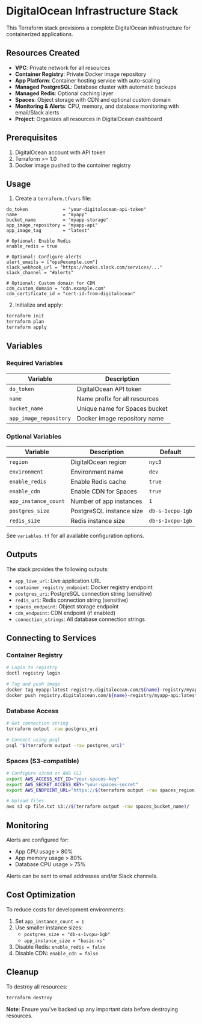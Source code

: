 # DigitalOcean Infrastructure Stack

This Terraform stack provisions a complete DigitalOcean infrastructure for containerized applications.

## Resources Created

- **VPC**: Private network for all resources
- **Container Registry**: Private Docker image repository
- **App Platform**: Container hosting service with auto-scaling
- **Managed PostgreSQL**: Database cluster with automatic backups
- **Managed Redis**: Optional caching layer
- **Spaces**: Object storage with CDN and optional custom domain
- **Monitoring & Alerts**: CPU, memory, and database monitoring with email/Slack alerts
- **Project**: Organizes all resources in DigitalOcean dashboard

## Prerequisites

1. DigitalOcean account with API token
2. Terraform >= 1.0
3. Docker image pushed to the container registry

## Usage

1. Create a `terraform.tfvars` file:

```hcl
do_token             = "your-digitalocean-api-token"
name                 = "myapp"
bucket_name          = "myapp-storage"
app_image_repository = "myapp-api"
app_image_tag        = "latest"

# Optional: Enable Redis
enable_redis = true

# Optional: Configure alerts
alert_emails = ["ops@example.com"]
slack_webhook_url = "https://hooks.slack.com/services/..."
slack_channel = "#alerts"

# Optional: Custom domain for CDN
cdn_custom_domain = "cdn.example.com"
cdn_certificate_id = "cert-id-from-digitalocean"
```

2. Initialize and apply:

```bash
terraform init
terraform plan
terraform apply
```

## Variables

### Required Variables

| Variable | Description |
|----------|-------------|
| `do_token` | DigitalOcean API token |
| `name` | Name prefix for all resources |
| `bucket_name` | Unique name for Spaces bucket |
| `app_image_repository` | Docker image repository name |

### Optional Variables

| Variable | Description | Default |
|----------|-------------|---------|
| `region` | DigitalOcean region | `nyc3` |
| `environment` | Environment name | `dev` |
| `enable_redis` | Enable Redis cache | `true` |
| `enable_cdn` | Enable CDN for Spaces | `true` |
| `app_instance_count` | Number of app instances | `1` |
| `postgres_size` | PostgreSQL instance size | `db-s-1vcpu-1gb` |
| `redis_size` | Redis instance size | `db-s-1vcpu-1gb` |

See `variables.tf` for all available configuration options.

## Outputs

The stack provides the following outputs:

- `app_live_url`: Live application URL
- `container_registry_endpoint`: Docker registry endpoint
- `postgres_uri`: PostgreSQL connection string (sensitive)
- `redis_uri`: Redis connection string (sensitive)
- `spaces_endpoint`: Object storage endpoint
- `cdn_endpoint`: CDN endpoint (if enabled)
- `connection_strings`: All database connection strings

## Connecting to Services

### Container Registry

```bash
# Login to registry
doctl registry login

# Tag and push image
docker tag myapp:latest registry.digitalocean.com/${name}-registry/myapp-api:latest
docker push registry.digitalocean.com/${name}-registry/myapp-api:latest
```

### Database Access

```bash
# Get connection string
terraform output -raw postgres_uri

# Connect using psql
psql "$(terraform output -raw postgres_uri)"
```

### Spaces (S3-compatible)

```bash
# Configure s3cmd or AWS CLI
export AWS_ACCESS_KEY_ID="your-spaces-key"
export AWS_SECRET_ACCESS_KEY="your-spaces-secret"
export AWS_ENDPOINT_URL="https://$(terraform output -raw spaces_region).digitaloceanspaces.com"

# Upload files
aws s3 cp file.txt s3://$(terraform output -raw spaces_bucket_name)/
```

## Monitoring

Alerts are configured for:
- App CPU usage > 80%
- App memory usage > 80%
- Database CPU usage > 75%

Alerts can be sent to email addresses and/or Slack channels.

## Cost Optimization

To reduce costs for development environments:

1. Set `app_instance_count = 1`
2. Use smaller instance sizes:
   - `postgres_size = "db-s-1vcpu-1gb"`
   - `app_instance_size = "basic-xs"`
3. Disable Redis: `enable_redis = false`
4. Disable CDN: `enable_cdn = false`

## Cleanup

To destroy all resources:

```bash
terraform destroy
```

**Note**: Ensure you've backed up any important data before destroying resources.

